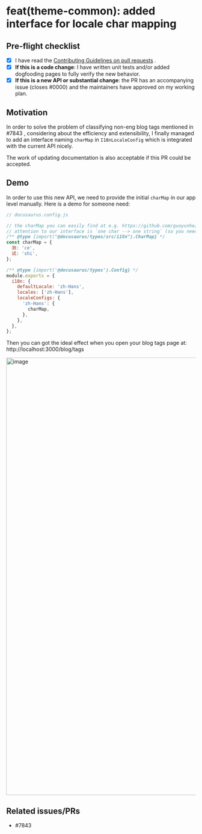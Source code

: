 # feat(theme-common): added interface for locale char mapping

<!--
Thank you for sending the PR! We appreciate you spending the time to work on these changes.
You can learn more about contributing to Docusaurus here: https://github.com/facebook/docusaurus/blob/main/CONTRIBUTING.md
Happy contributing!
-->

## Pre-flight checklist

- [x] I have read the [Contributing Guidelines on pull requests](https://github.com/facebook/docusaurus/blob/main/CONTRIBUTING.md#pull-requests) .
- [x] **If this is a code change**: I have written unit tests and/or added dogfooding pages to fully verify the new behavior.
- [x] **If this is a new API or substantial change**: the PR has an accompanying issue (closes #0000) and the maintainers have approved on my working plan.

<!--
Please also remember to sign the CLA, although you can also sign it after submitting the PR. The CLA is required for us to merge your PR.
If this PR adds or changes functionality, please take some time to update the docs. You can also write docs after the API design is finalized and the code changes have been approved.
-->

## Motivation

<!-- Help us understand your motivation by explaining why you decided to make this change. Does this fix a bug? Does it close an issue? -->

In order to solve the problem of classifying non-eng blog tags mentioned in #7843 , considering about the efficiency and extensibility, I finally managed to add an interface naming `charMap` in `I18nLocaleConfig` which is integrated with the current API nicely.

The work of updating documentation is also acceptable if this PR could be accepted.

## Demo

In order to use this new API, we need to provide the initial `charMap` in our app level manually. Here is a demo for someone need:

```js
// docusaurus.config.js

// the charMap you can easily find at e.g. https://github.com/guoyunhe/pinyin-json/blob/master/hanzi-pinyin-table.json
// attention to our interface is `one char --> one string` (so you need to convert `string[]` to `string` manually if you use the above data)
/** @type {import("@docusaurus/types/src/i18n").CharMap} */
const charMap = {
  测: 'ce',
  试: 'shi',
};

/** @type {import('@docusaurus/types').Config} */
module.exports = {
  i18n: {
    defaultLocale: 'zh-Hans',
    locales: ['zh-Hans'],
    localeConfigs: {
      'zh-Hans': {
        charMap,
      },
    },
  },
};
```

Then you can got the ideal effect when you open your blog tags page at: http://localhost:3000/blog/tags

<img width="1165" alt="image" src="https://user-images.githubusercontent.com/33591398/181509388-3b2e7581-059e-4cee-9061-a52765cc7a11.png"/>

## Related issues/PRs

<!-- If you haven't already, link to issues/PRs that are related to this change. This helps us develop the context and keep a rich repo history. If this PR is a continuation of a past PR's work, link to that PR. If the PR addresses part of the problem in a meta-issue, mention that issue. -->

- #7843
